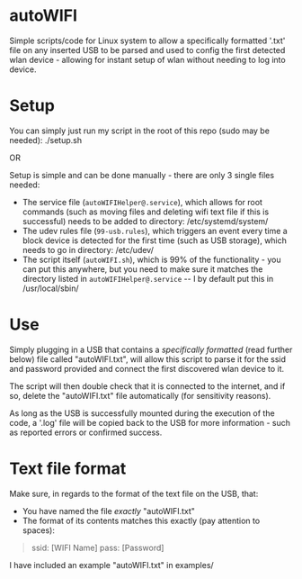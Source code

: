 # autoWIFI

Simple scripts/code for Linux system to allow a specifically formatted '.txt' file on any inserted USB to be parsed and used to config the first detected wlan device - allowing for instant setup of wlan without needing to log into device.

# Setup

You can simply just run my script in the root of this repo (sudo may be needed): ./setup.sh

OR

Setup is simple and can be done manually - there are only 3 single files needed:
  - The service file (`autoWIFIHelper@.service`), which allows for root commands (such as moving files and deleting wifi text file if this is successful) needs to be added to directory: /etc/systemd/system/
  - The udev rules file (`99-usb.rules`), which triggers an event every time a block device is detected for the first time (such as USB storage), which needs to go in directory: /etc/udev/
  - The script itself (`autoWIFI.sh`), which is 99% of the functionality - you can put this anywhere, but you need to make sure it matches the directory listed in `autoWIFIHelper@.service` -- I by default put this in /usr/local/sbin/

# Use

Simply plugging in a USB that contains a *specifically formatted* (read further below) file called "autoWIFI.txt", will allow this script to parse it for the ssid and password provided and connect the first discovered wlan device to it.

The script will then double check that it is connected to the internet, and if so, delete the "autoWIFI.txt" file automatically (for sensitivity reasons).

As long as the USB is successfully mounted during the execution of the code, a '.log' file will be copied back to the USB for more information - such as reported errors or confirmed success.

# Text file format

Make sure, in regards to the format of the text file on the USB, that:
  - You have named the file *exactly* "autoWIFI.txt"
  - The format of its contents matches this exactly (pay attention to spaces):
  >ssid: [WIFI Name]
  >pass: [Password]

I have included an example "autoWIFI.txt" in examples/
